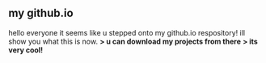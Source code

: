 ## my github.io
hello everyone it seems like u stepped onto my github.io respository! ill show you what this is now.
**> u can download my projects from there**
**> its very cool!**
